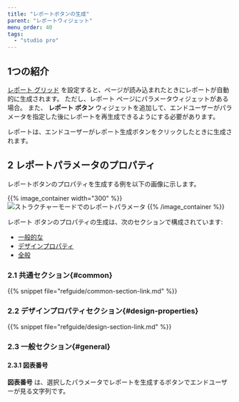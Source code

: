 ```yaml
---
title: "レポートボタンの生成"
parent: "レポートウィジェット"
menu_order: 40
tags:
  - "studio pro"
---
```


## 1つの紹介

[レポート グリッド](report-grid) を設定すると、ページが読み込まれたときにレポートが自動的に生成されます。 ただし、レポート ページにパラメータウィジェットがある場合。 また、 **レポート ボタン** ウィジェットを追加して、エンドユーザーがパラメータを指定した後にレポートを再生成できるようにする必要があります。

レポートは、エンドユーザーがレポート生成ボタンをクリックしたときに生成されます。

## 2 レポートパラメータのプロパティ

レポートボタンのプロパティを生成する例を以下の画像に示します。

{{% image_container width="300" %}}![ストラクチャーモードでのレポートパラメータ](attachments/report-widgets/generate-report-button-properties.png)
{{% /image_container %}}

レポート ボタンのプロパティの生成は、次のセクションで構成されています:

* [一般的な](#common)
* [デザインプロパティ](#design-properties)
* [全般](#general)

### 2.1 共通セクション{#common}

{{% snippet file="refguide/common-section-link.md" %}}

### 2.2 デザインプロパティセクション{#design-properties}

{{% snippet file="refguide/design-section-link.md" %}}

### 2.3 一般セクション{#general}

#### 2.3.1 図表番号

**図表番号** は、選択したパラメータでレポートを生成するボタンでエンドユーザーが見る文字列です。
